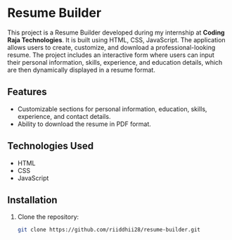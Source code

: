 # Resume Builder

This project is a Resume Builder developed during my internship at **Coding Raja Technologies**. It is built using HTML, CSS, JavaScript. The application allows users to create, customize, and download a professional-looking resume. The project includes an interactive form where users can input their personal information, skills, experience, and education details, which are then dynamically displayed in a resume format.

## Features
- Customizable sections for personal information, education, skills, experience, and contact details.
- Ability to download the resume in PDF format.

## Technologies Used
- HTML
- CSS
- JavaScript

## Installation
1. Clone the repository:
   ```bash
   git clone https://github.com/riiddhii28/resume-builder.git
